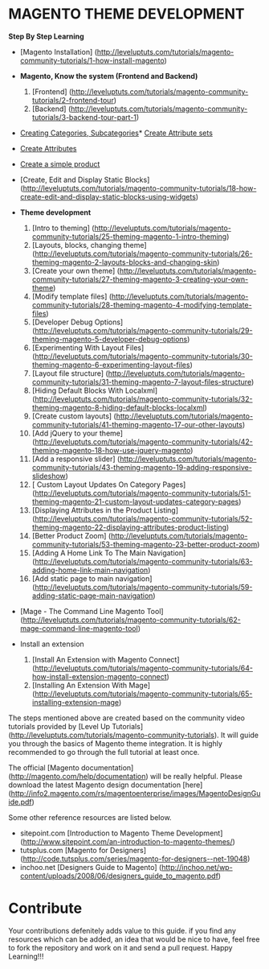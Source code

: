 # MAGENTO THEME DEVELOPMENT
**Step By Step Learning** 

*   [Magento Installation] (http://leveluptuts.com/tutorials/magento-community-tutorials/1-how-install-magento)
*   **Magento, Know the system (Frontend and Backend)**
    1. [Frontend] (http://leveluptuts.com/tutorials/magento-community-tutorials/2-frontend-tour)
    2. [Backend] (http://leveluptuts.com/tutorials/magento-community-tutorials/3-backend-tour-part-1)

*   [Creating Categories, Subcategories](http://leveluptuts.com/tutorials/magento-community-tutorials/7-creating-categories-subcategories)*   [Create Attribute sets](http://leveluptuts.com/tutorials/magento-community-tutorials/8-creating-attribute-sets)
*   [Create Attributes](http://leveluptuts.com/tutorials/magento-community-tutorials/9-creating-attributes)
*   [Create a simple product](http://leveluptuts.com/tutorials/magento-community-tutorials/10-creating-simple-product)
*   [Create, Edit and Display Static Blocks] (http://leveluptuts.com/tutorials/magento-community-tutorials/18-how-create-edit-and-display-static-blocks-using-widgets)

*   **Theme development**
    1.  [Intro to theming] (http://leveluptuts.com/tutorials/magento-community-tutorials/25-theming-magento-1-intro-theming)
    2.  [Layouts, blocks, changing theme] (http://leveluptuts.com/tutorials/magento-community-tutorials/26-theming-magento-2-layouts-blocks-and-changing-skin)
    3.  [Create your own theme] (http://leveluptuts.com/tutorials/magento-community-tutorials/27-theming-magento-3-creating-your-own-theme)
    4.  [Modify template files] (http://leveluptuts.com/tutorials/magento-community-tutorials/28-theming-magento-4-modifying-template-files)
    5.  [Developer Debug Options] (http://leveluptuts.com/tutorials/magento-community-tutorials/29-theming-magento-5-developer-debug-options)
    6.  [Experimenting With Layout Files] (http://leveluptuts.com/tutorials/magento-community-tutorials/30-theming-magento-6-experimenting-layout-files)
    7.  [Layout file structure] (http://leveluptuts.com/tutorials/magento-community-tutorials/31-theming-magento-7-layout-files-structure)
    8.  [Hiding Default Blocks With Localxml] (http://leveluptuts.com/tutorials/magento-community-tutorials/32-theming-magento-8-hiding-default-blocks-localxml)
    9.  [Create custom layouts] (http://leveluptuts.com/tutorials/magento-community-tutorials/41-theming-magento-17-our-other-layouts)
    10.  [Add jQuery to your theme] (http://leveluptuts.com/tutorials/magento-community-tutorials/42-theming-magento-18-how-use-jquery-magento)
    11.  [Add a responsive slider] (http://leveluptuts.com/tutorials/magento-community-tutorials/43-theming-magento-19-adding-responsive-slideshow)
    12.  [ Custom Layout Updates On Category Pages] (http://leveluptuts.com/tutorials/magento-community-tutorials/51-theming-magento-21-custom-layout-updates-category-pages)
    13.  [Displaying Attributes in the Product Listing] (http://leveluptuts.com/tutorials/magento-community-tutorials/52-theming-magento-22-displaying-attributes-product-listing)
    14.  [Better Product Zoom] (http://leveluptuts.com/tutorials/magento-community-tutorials/53-theming-magento-23-better-product-zoom)
    15.  [Adding A Home Link To The Main Navigation] (http://leveluptuts.com/tutorials/magento-community-tutorials/63-adding-home-link-main-navigation)
    16.  [Add static page to main navigation] (http://leveluptuts.com/tutorials/magento-community-tutorials/59-adding-static-page-main-navigation)

*   [Mage - The Command Line Magento Tool] (http://leveluptuts.com/tutorials/magento-community-tutorials/62-mage-command-line-magento-tool)
*   Install an extension
    1. [Install An Extension with Magento Connect] (http://leveluptuts.com/tutorials/magento-community-tutorials/64-how-install-extension-magento-connect)
    2. [Installing An Extension With Mage] (http://leveluptuts.com/tutorials/magento-community-tutorials/65-installing-extension-mage)

The steps mentioned above are created based on the community video tutorials provided by [Level Up Tutorials] (http://leveluptuts.com/tutorials/magento-community-tutorials). It will guide you through the basics of Magento theme integration. It is highly recommended to go through the full tutorial at least once.  

The official [Magento documentation] (http://magento.com/help/documentation) will be really helpful. Please download the latest Magento design documentation [here] (http://info2.magento.com/rs/magentoenterprise/images/MagentoDesignGuide.pdf)

Some other reference resources are listed below.

 * sitepoint.com [Introduction to Magento Theme Development] (http://www.sitepoint.com/an-introduction-to-magento-themes/) 
 * tutsplus.com [Magento for Designers] (http://code.tutsplus.com/series/magento-for-designers--net-19048) 
 * inchoo.net [Designers Guide to Magento] (http://inchoo.net/wp-content/uploads/2008/06/designers_guide_to_magento.pdf) 
 
# Contribute
Your contributions defenitely adds value to this guide. if you find any resources which can be added, an idea that would be nice to have, feel free to fork the repository and work on it and send a pull request. Happy Learning!!! 
